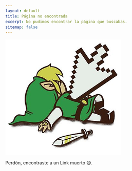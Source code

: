 ```yaml
---
layout: default
title: Página no encontrada
excerpt: No pudimos encontrar la página que buscabas.
sitemap: false
---
```

![Link muerto.](/images/uploads/raf-360x360-075-t-fafafa_ca443f4786.jpg "Link muerto, entiendes? jaja :c")

Perdón, encontraste a un Link muerto :sweat_smile:.
